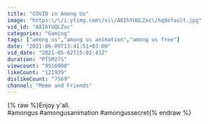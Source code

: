 ```yaml
---
title: "COVID in Among Us"
image: "https:\/\/i.ytimg.com\/vi\/A8IhYUQLZxc\/hqdefault.jpg"
vid_id: "A8IhYUQLZxc"
categories: "Gaming"
tags: ["among us","among us animation","among us free"]
date: "2021-06-09T13:41:51+03:00"
vid_date: "2021-05-02T15:02:43Z"
duration: "PT5M27S"
viewcount: "9516900"
likeCount: "121939"
dislikeCount: "7569"
channel: "Meme and Friends"
---
```

{% raw %}Enjoy y'all.<br />#amongus #amongusanimation #amongussecret{% endraw %}
